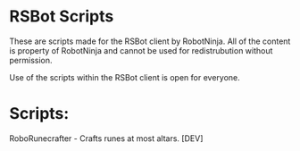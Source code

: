 RSBot Scripts
================

These are scripts made for the RSBot client by RobotNinja.
All of the content is property of RobotNinja and cannot be used for redistrubution without permission.

Use of the scripts within the RSBot client is open for everyone.

Scripts:
================

RoboRunecrafter - Crafts runes at most altars. [DEV]
